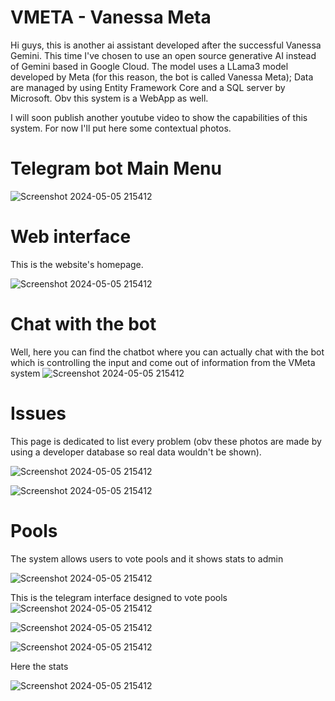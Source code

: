 # VMETA - Vanessa Meta
Hi guys, this is another ai assistant developed after the successful Vanessa Gemini.
This time I've chosen to use an open source generative AI instead of Gemini based in Google Cloud. The model uses a LLama3 model developed by Meta (for this reason, the bot is called Vanessa Meta);
Data are managed by using Entity Framework Core and a SQL server by Microsoft. Obv this system is a WebApp as well.

I will soon publish another youtube video to show the capabilities of this system.
For now I'll put here some contextual photos.



# Telegram bot Main Menu

![Screenshot 2024-05-05 215412](https://github.com/FullMonkeyy/VMETA_SCUOLA/blob/fd757a3cd71cc51039dfc5bd2636d5a001c93249/VMETA_1/Assets/Menu.png)

# Web interface
This is the website's homepage. 

![Screenshot 2024-05-05 215412](https://github.com/FullMonkeyy/VMETA_SCUOLA/blob/fd757a3cd71cc51039dfc5bd2636d5a001c93249/VMETA_1/Assets/Screenshot%202025-05-22%20222818.png)
# Chat with the bot
Well, here you can find the chatbot where you can actually chat with the bot which is controlling the input and come out of information from the VMeta system
![Screenshot 2024-05-05 215412](https://github.com/FullMonkeyy/VMETA_SCUOLA/blob/303dfb3ef0714ef90d95c3ff5d03171857d713a7/VMETA_1/Assets/Screenshot%202025-05-22%20222900.png)

# Issues 
This page is dedicated to list every problem (obv these photos are made by using a developer database so real data wouldn't be shown).

![Screenshot 2024-05-05 215412](https://github.com/FullMonkeyy/VMETA_SCUOLA/blob/303dfb3ef0714ef90d95c3ff5d03171857d713a7/VMETA_1/Assets/Screenshot%202025-05-22%20222915.png)

![Screenshot 2024-05-05 215412](https://github.com/FullMonkeyy/VMETA_SCUOLA/blob/303dfb3ef0714ef90d95c3ff5d03171857d713a7/VMETA_1/Assets/Screenshot%202025-05-22%20222931.png)

# Pools
The system allows users to vote pools and it shows stats to admin

![Screenshot 2024-05-05 215412](https://github.com/FullMonkeyy/VMETA_SCUOLA/blob/a815b13f280844544b1f168c501164b3a8209a33/VMETA_1/Assets/Screenshot%202025-05-22%20225515.png)

This is the telegram interface designed to vote pools 
![Screenshot 2024-05-05 215412](https://github.com/FullMonkeyy/VMETA_SCUOLA/blob/a815b13f280844544b1f168c501164b3a8209a33/VMETA_1/Assets/Screenshot%202025-05-22%20223118.png)

![Screenshot 2024-05-05 215412](https://github.com/FullMonkeyy/VMETA_SCUOLA/blob/a815b13f280844544b1f168c501164b3a8209a33/VMETA_1/Assets/Screenshot%202025-05-22%20223124.png)

![Screenshot 2024-05-05 215412](https://github.com/FullMonkeyy/VMETA_SCUOLA/blob/a815b13f280844544b1f168c501164b3a8209a33/VMETA_1/Assets/Screenshot%202025-05-22%20223135.png)

Here the stats 

![Screenshot 2024-05-05 215412](https://github.com/FullMonkeyy/VMETA_SCUOLA/blob/a815b13f280844544b1f168c501164b3a8209a33/VMETA_1/Assets/Screenshot%202025-05-22%20223202.png)



  
